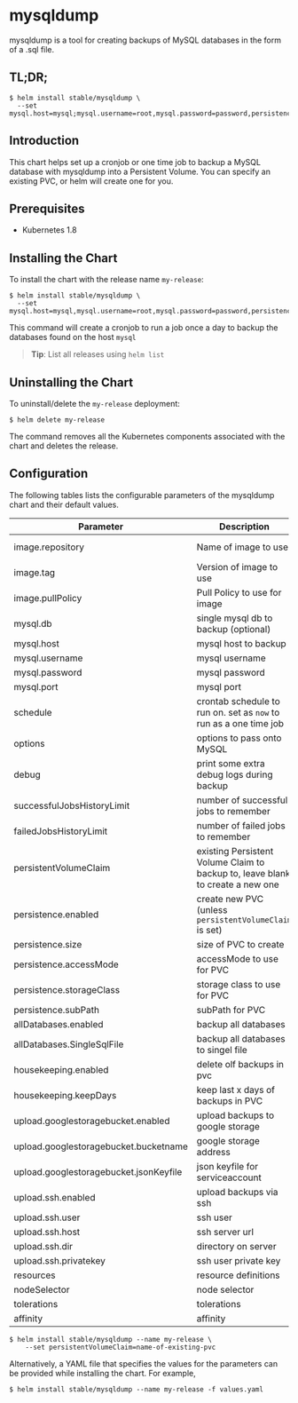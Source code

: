 # mysqldump

mysqldump is a tool for creating backups of MySQL databases in the form of a .sql file.

## TL;DR;

```console
$ helm install stable/mysqldump \
  --set mysql.host=mysql;mysql.username=root,mysql.password=password,persistence.enabled=true
```

## Introduction

This chart helps set up a cronjob or one time job to backup a MySQL database with mysqldump into a Persistent Volume. You can specify an existing PVC, or helm will create one for you.


## Prerequisites
  - Kubernetes 1.8

## Installing the Chart

To install the chart with the release name `my-release`:

```console
$ helm install stable/mysqldump \
  --set mysql.host=mysql,mysql.username=root,mysql.password=password,persistence.enabled=true
```

This command will create a cronjob to run a job once a day to backup the databases found on the host `mysql`

> **Tip**: List all releases using `helm list`

## Uninstalling the Chart

To uninstall/delete the `my-release` deployment:

```console
$ helm delete my-release
```

The command removes all the Kubernetes components associated with the chart and deletes the release.

## Configuration

The following tables lists the configurable parameters of the mysqldump chart and their default values.

Parameter                       | Description                               | Default
------------------------------- | ----------------------------------------- | ------------------------------
image.repository                | Name of image to use                      | monotek/gcloud-mysql
image.tag                       | Version of image to use                   | "6"
image.pullPolicy                | Pull Policy to use for image              | IfNotPresent
mysql.db                        | single mysql db to backup (optional)      | mysql
mysql.host                      | mysql host to backup                      | mysql
mysql.username                  | mysql username                            | root
mysql.password                  | mysql password                            | ""
mysql.port                      | mysql port                                | 3306
schedule                        | crontab schedule to run on. set as `now` to run as a one time job | "0/5 * * * *"
options                         | options to pass onto MySQL | "--opt --single-transaction"
debug                           | print some extra debug logs during backup | false
successfulJobsHistoryLimit      | number of successful jobs to remember     | 5
failedJobsHistoryLimit          | number of failed jobs to remember         | 5
persistentVolumeClaim           | existing Persistent Volume Claim to backup to, leave blank to create a new one
persistence.enabled             | create new PVC (unless `persistentVolumeClaim` is set) | true
persistence.size                | size of PVC to create                     | 8Gi
persistence.accessMode          | accessMode to use for PVC                 | ReadWriteOnce
persistence.storageClass        | storage class to use for PVC              |
persistence.subPath             | subPath for PVC                           |
allDatabases.enabled            | backup all databases                      | true   
allDatabases.SingleSqlFile      | backup all databases to singel file       | false
housekeeping.enabled            | delete olf backups in pvc                 | true     
housekeeping.keepDays           | keep last x days of backups in PVC        | 10
upload.googlestoragebucket.enabled | upload backups to google storage       | false
upload.googlestoragebucket.bucketname | google storage address              | gs://mybucket/test
upload.googlestoragebucket.jsonKeyfile | json keyfile for serviceaccount    | ""
upload.ssh.enabled              | upload backups via ssh                    | false
upload.ssh.user                 | ssh user                                  | backup
upload.ssh.host                 | ssh server url                            | yourdomain.com
upload.ssh.dir                  | directory on server                       | /backup
upload.ssh.privatekey           | ssh user private key                      | ""
resources                       | resource definitions                      | {}
nodeSelector                    | node selector                             | {}
tolerations                     | tolerations                               | []
affinity                        | affinity                                  | {}

```console
$ helm install stable/mysqldump --name my-release \
    --set persistentVolumeClaim=name-of-existing-pvc
```

Alternatively, a YAML file that specifies the values for the parameters can be provided while installing the chart. For example,

```console
$ helm install stable/mysqldump --name my-release -f values.yaml
```
